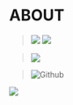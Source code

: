 # ABOUT
> ![](https://img.shields.io/badge/Content%2FData%20Managed%20By-KSITM%20Alappuzha-120078)
> ![](https://img.shields.io/badge/Content%2FData%20Managed%20By-H.S.E's%20Alappuzha-120078)

> ![](https://img.shields.io/badge/Developed%20By-TEAM%20HASTHAM-7d0633?style=plastic)

> ![Github](https://img.shields.io/badge/Hosted%20on%20GitHub-181717.svg?&style=plastic&logo=github&logoColor=white)

![](../.gitbook/assets/30840-work-from-home.gif)

